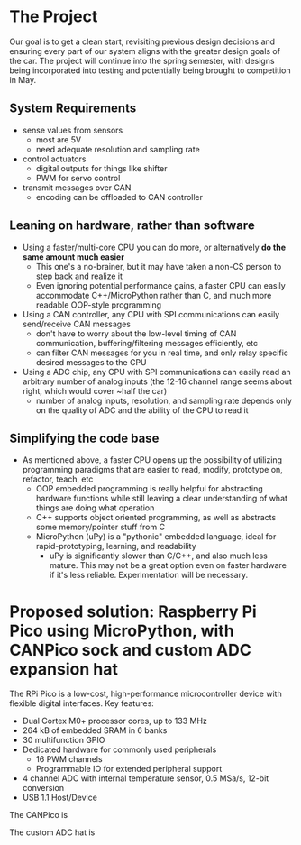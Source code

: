 # The Project

Our goal is to get a clean start, revisiting previous design decisions and ensuring every part of our system aligns with the greater design goals of the car. The project will continue into the spring semester, with designs being incorporated into testing and potentially being brought to competition in May. 

## System Requirements

- sense values from sensors
  - most are 5V
  - need adequate resolution and sampling rate
- control actuators
  - digital outputs for things like shifter
  - PWM for servo control
- transmit messages over CAN
  - encoding can be offloaded to CAN controller

## Leaning on hardware, rather than software
 - Using a faster/multi-core CPU you can do more, or alternatively **do the same amount much easier**
   - This one's a no-brainer, but it may have taken a non-CS person to step back and realize it
   - Even ignoring potential performance gains, a faster CPU can easily accommodate C++/MicroPython rather than C, and much more readable OOP-style programming
 - Using a CAN controller, any CPU with SPI communications can easily send/receive CAN messages
   - don't have to worry about the low-level timing of CAN communication, buffering/filtering messages efficiently, etc
   - can filter CAN messages for you in real time, and only relay specific desired messages to the CPU
 - Using a ADC chip, any CPU with SPI communications can easily read an arbitrary number of analog inputs (the 12-16 channel range seems about right, which would cover ~half the car)
   - number of analog inputs, resolution, and sampling rate depends only on the quality of ADC and the ability of the CPU to read it

## Simplifying the code base
 - As mentioned above, a faster CPU opens up the possibility of utilizing programming paradigms that are easier to read, modify, prototype on, refactor, teach, etc
   - OOP embedded programming is really helpful for abstracting hardware functions while still leaving a clear understanding of what things are doing what operation
   - C++ supports object oriented programming, as well as abstracts some memory/pointer stuff from C
   - MicroPython (uPy) is a "pythonic" embedded language, ideal for rapid-prototyping, learning, and readability
     - uPy is significantly slower than C/C++, and also much less mature. This may not be a great option even on faster hardware if it's less reliable. Experimentation will be necessary.

# Proposed solution: Raspberry Pi Pico using MicroPython, with CANPico sock and custom ADC expansion hat

The RPi Pico is a low-cost, high-performance microcontroller device with flexible digital interfaces. Key features:

- Dual Cortex M0+ processor cores, up to 133 MHz
- 264 kB of embedded SRAM in 6 banks
- 30 multifunction GPIO
- Dedicated hardware for commonly used peripherals
  - 16 PWM channels
  - Programmable IO for extended peripheral support
- 4 channel ADC with internal temperature sensor, 0.5 MSa/s, 12-bit conversion
- USB 1.1 Host/Device

The CANPico is 

The custom ADC hat is
